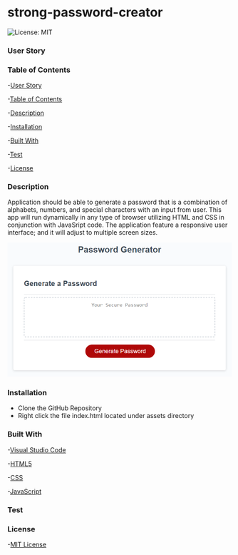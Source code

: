 # strong-password-creator

![License: MIT](https://img.shields.io/badge/License-MIT-yellow.svg)

### User Story

### Table of Contents

-[User Story](https://github.com/gilorcilla/strong-password-creator#user-story)

-[Table of Contents](https://github.com/gilorcilla/strong-password-creator#table-of-contents)

-[Description](https://github.com/gilorcilla/strong-password-creator#description)

-[Installation](https://github.com/gilorcilla/strong-password-creator#installation)

-[Built With](https://github.com/gilorcilla/strong-password-creator#built-with)

-[Test](https://github.com/gilorcilla/strong-password-creator#test)

-[License](https://github.com/gilorcilla/strong-password-creator/blob/main/LICENSE)

### Description

Application should be able to generate a password that is a combination of alphabets, numbers, and special characters with an input from user. This app will run dynamically in any type of browser utilizing HTML and CSS in conjunction with JavaSript code. The application feature a responsive user interface; and it will adjust to multiple screen sizes.



![](Assets/image/03-javascript-homework-demo.png)

### Installation

- Clone the GitHub Repository
- Right click the file index.html located under assets directory

### Built With

-[Visual Studio Code](https://code.visualstudio.com/)

-[HTML5](https://developer.mozilla.org/en-US/docs/Web/Guide/HTML/HTML5)

-[CSS](https://developer.mozilla.org/en-US/docs/Web/CSS)

-[JavaScript](https://developer.mozilla.org/en-US/docs/Web/JavaScript)

### Test

### License

-[MIT License](https://github.com/gilorcilla/strong-password-creator/blob/main/LICENSE)
